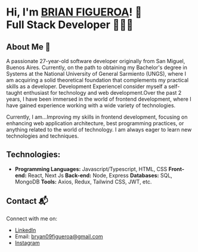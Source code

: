 # Hi, I'm <a href="https://www.linkedin.com/in/brian-figueroa1996">BRIAN FIGUEROA<a/>! 👋 </br> <b> Full Stack Developer 🧑🏻‍💻</b>
## About Me 🚀
A passionate 27-year-old software developer originally from San Miguel, Buenos Aires.
Currently, on the path to obtaining my Bachelor's degree in Systems at the National University of General Sarmiento (UNGS), where I am acquiring a solid theoretical foundation that complements my practical skills as a developer.
Development ExperienceI consider myself a self-taught enthusiast for technology and web development.Over the past 2 years, I have been immersed in the world of frontend development, where I have gained experience working with a wide variety of technologies.

Currently, I am...Improving my skills in frontend development, focusing on enhancing web application architecture, best programming practices, or anything related to the world of technology. I am always eager to learn new technologies and techniques.

## Technologies:
- <b>Programming Languages:</b> Javascript/Typescript, HTML, CSS 
<b>Front-end:</b> React, Next Js 
<b>Back-end:</b> Node, Express 
<b>Databases:</b> SQL, MongoDB 
<b>Tools:</b> Axios, Redux, Tailwind CSS, JWT, etc.

## Contact 📬
Connect with me on:
- <a href="https://www.linkedin.com/in/brian-figueroa1996">LinkedIn<a/>
- Email:  [bryan09figueroa@gmail.com](mailto:bryan09figueroa@gmail.com)
- <a href="https://www.instagram.com/brianfigueroa">Instagram<a/>